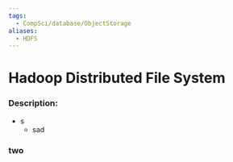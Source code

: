 ```yaml
---
tags:
  - CompSci/database/ObjectStorage
aliases:
  - HDFS
---
```

# Hadoop Distributed File System
### Description:
- s
	- sad
### two